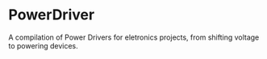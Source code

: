 # PowerDriver
A compilation of Power Drivers for eletronics projects, from shifting voltage to powering devices.
